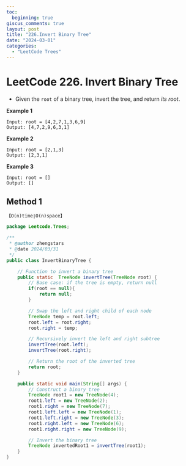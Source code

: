 ```yaml
---
toc:
  beginning: true
giscus_comments: true
layout: post
title: "226.Invert Binary Tree"
date: "2024-03-01"
categories:
  - "LeetCode Trees"
---
```


# LeetCode 226. Invert Binary Tree 

- Given the `root` of a binary tree, invert the tree, and return *its root*.

**Example 1**

```
Input: root = [4,2,7,1,3,6,9]
Output: [4,7,2,9,6,3,1]
```

**Example 2**

```
Input: root = [2,1,3]
Output: [2,3,1]
```

**Example 3**

```
Input: root = []
Output: []
```

## Method 1

```tex
【O(n)time∣O(n)space】
```

```java
package Leetcode.Trees;

/**
 * @author zhengstars
 * @date 2024/03/31
 */
public class InvertBinaryTree {

    // Function to invert a binary tree
    public static  TreeNode invertTree(TreeNode root) {
        // Base case: if the tree is empty, return null
        if(root == null){
            return null;
        }

        // Swap the left and right child of each node
        TreeNode temp = root.left;
        root.left = root.right;
        root.right = temp;

        // Recursively invert the left and right subtree
        invertTree(root.left);
        invertTree(root.right);

        // Return the root of the inverted tree
        return root;
    }

    public static void main(String[] args) {
        // Construct a binary tree
        TreeNode root1 = new TreeNode(4);
        root1.left = new TreeNode(2);
        root1.right = new TreeNode(7);
        root1.left.left = new TreeNode(1);
        root1.left.right = new TreeNode(3);
        root1.right.left = new TreeNode(6);
        root1.right.right = new TreeNode(9);

        // Invert the binary tree
        TreeNode invertedRoot1 = invertTree(root1);
    }
}
```

